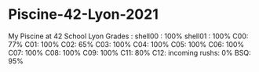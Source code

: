 # Piscine-42-Lyon-2021
My Piscine at 42 School Lyon
Grades : 
shell00 : 100%
shell01 : 100%
C00:      77%
C01:      100%
C02:      65%
C03:      100%
C04:      100%
C05:      100%
C06:      100%
C07:      100%
C08:      100%
C09:      100%
C11:      80%
C12:      incoming
rushs:    0%
BSQ:      95%

